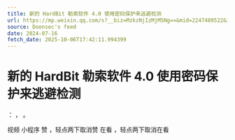 ```yaml
---
title: 新的 HardBit 勒索软件 4.0 使用密码保护来逃避检测
url: https://mp.weixin.qq.com/s?__biz=MzkzNjIzMjM5Ng==&mid=2247489522&idx=1&sn=5691d1fb99a7337deb66ed04231508ff
source: Doonsec's feed
date: 2024-07-16
fetch_date: 2025-10-06T17:42:11.994399
---
```


# 新的 HardBit 勒索软件 4.0 使用密码保护来逃避检测

：
，
。

视频
小程序
赞
，轻点两下取消赞
在看
，轻点两下取消在看